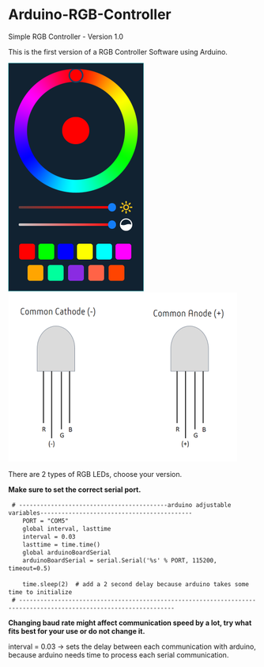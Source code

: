 # Arduino-RGB-Controller
Simple RGB Controller - Version 1.0

This is the first version of a RGB Controller Software using Arduino.

![](/demo_files/run.PNG)![](/rgb_diagram.png)

There are 2 types of RGB LEDs, choose your version.


**Make sure to set the correct serial port.**

```
 # ------------------------------------------arduino adjustable variables------------------------------------------- 
    PORT = "COM5"
    global interval, lasttime
    interval = 0.03 
    lasttime = time.time() 
    global arduinoBoardSerial 
    arduinoBoardSerial = serial.Serial('%s' % PORT, 115200, timeout=0.5) 
   
    time.sleep(2)  # add a 2 second delay because arduino takes some time to initialize
 # ------------------------------------------------------------------------------------------------------------------
 ``` 

**Changing baud rate might affect communication speed by a lot, try what fits best for your use or do not change it.**

interval = 0.03 -> sets the delay between each communication with arduino, because arduino needs time to process each serial communication. 
